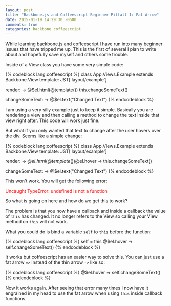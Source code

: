 ```yaml
---
layout: post
title: "Backbone.js and Coffeescript Beginner Pitfall 1: Fat Arrow"
date: 2015-01-19 14:29:30 -0500
comments: true
categories: backbone coffeescript
---
```

While learning backbone.js and coffeescript I have run into many beginner issues that have tripped me up. This is the first of several I plan to write about and hopefully save myself and others some trouble.

Inside of a View class you have some very simple code:

{% codeblock lang:coffeescript %}
class App.Views.Example extends Backbone.View
  template: JST['layout/example']

  render: ->
    @$el.html(@template())
    this.changeSomeText()

  changeSomeText: ->
    @$el.text("Changed Text")
{% endcodeblock %}

I am using a very silly example just to keep it simple. Basically you are rendering a view and then calling a method to change the text inside that view right after. This code will work just fine.

But what if you only wanted that text to change after the user hovers over the div. Seems like a simple change:

{% codeblock lang:coffeescript %}
class App.Views.Example extends Backbone.View
  template: JST['layout/example']

  render: ->
    @$el.html(@template())
    @$el.hover ->
      this.changeSomeText()

  changeSomeText: ->
    @$el.text("Changed Text")
{% endcodeblock %}

This won't work. You will get the following error:

<span style="color:red">Uncaught TypeError: undefined is not a function</span>

So what is going on here and how do we get this to work?

<!--more-->

The problem is that you now have a callback and inside a callback the value of `this` has changed. It no longer refers to the View so calling your View method on `this` will not work.

What you could do is bind a variable `self` to `this` before the function:

{% codeblock lang:coffeescript %}
self = this
@$el.hover ->
  self.changeSomeText()
{% endcodeblock %}

It works but coffeescript has an easier way to solve this. You can just use a fat arrow `=>` instead of the thin arrow `->` like so:

{% codeblock lang:coffeescript %}
@$el.hover =>
  self.changeSomeText()
{% endcodeblock %}

Now it works again. After seeing that error many times I now have it engrained in my head to use the fat arrow when using `this` inside callback functions.
